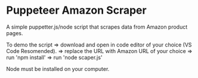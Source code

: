 ﻿# Puppeteer Amazon Scraper

A simple puppetter.js/node script that scrapes data from Amazon product pages. 

To demo the script
=> download and open in code editor of your choice (VS Code Resomended). 
=> replace the URL with Amazon URL of your choice 
=> run 'npm install' 
=> run 'node scaper.js' 

Node must be installed on your computer. 
